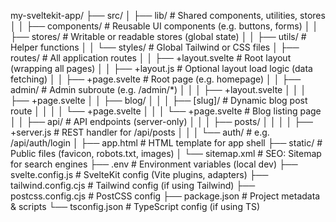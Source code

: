 my-sveltekit-app/
├── src/
│   ├── lib/                 # Shared components, utilities, stores
│   │   ├── components/      # Reusable UI components (e.g. buttons, forms)
│   │   ├── stores/          # Writable or readable stores (global state)
│   │   ├── utils/           # Helper functions
│   │   └── styles/          # Global Tailwind or CSS files
│   ├── routes/              # All application routes
│   │   ├── +layout.svelte   # Root layout (wrapping all pages)
│   │   ├── +layout.js       # Optional layout load logic (data fetching)
│   │   ├── +page.svelte     # Root page (e.g. homepage)
│   │   ├── admin/           # Admin subroute (e.g. /admin/*)
│   │   │   ├── +layout.svelte
│   │   │   ├── +page.svelte
│   │   ├── blog/
│   │   │   ├── [slug]/      # Dynamic blog post route
│   │   │   │   └── +page.svelte
│   │   │   └── +page.svelte # Blog listing page
│   │   ├── api/             # API endpoints (server-only)
│   │   │   ├── posts/
│   │   │   │   ├── +server.js   # REST handler for /api/posts
│   │   │   └── auth/        # e.g. /api/auth/login
│   ├── app.html             # HTML template for app shell
├── static/                  # Public files (favicon, robots.txt, images)
│   └── sitemap.xml          # SEO: Sitemap for search engines
├── .env                     # Environment variables (local dev)
├── svelte.config.js         # SvelteKit config (Vite plugins, adapters)
├── tailwind.config.cjs      # Tailwind config (if using Tailwind)
├── postcss.config.cjs       # PostCSS config
├── package.json             # Project metadata & scripts
└── tsconfig.json            # TypeScript config (if using TS)